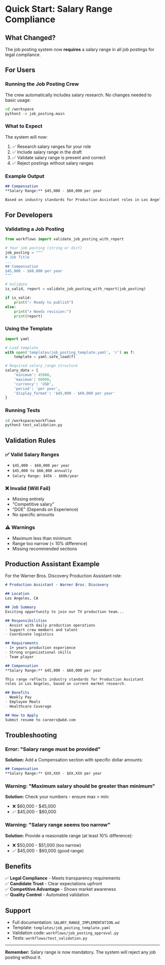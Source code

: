 # Quick Start: Salary Range Compliance

## What Changed?

The job posting system now **requires** a salary range in all job postings for legal compliance.

## For Users

### Running the Job Posting Crew

The crew automatically includes salary research. No changes needed to basic usage:

```bash
cd /workspace
python3 -m job_posting.main
```

### What to Expect

The system will now:

1. ✅ Research salary ranges for your role
2. ✅ Include salary range in the draft
3. ✅ Validate salary range is present and correct
4. ✅ Reject postings without salary ranges

### Example Output

```markdown
## Compensation
**Salary Range:** $45,000 - $60,000 per year

Based on industry standards for Production Assistant roles in Los Angeles.
```

## For Developers

### Validating a Job Posting

```python
from workflows import validate_job_posting_with_report

# Your job posting (string or dict)
job_posting = """
# Job Title
...
## Compensation
$45,000 - $60,000 per year
"""

# Validate
is_valid, report = validate_job_posting_with_report(job_posting)

if is_valid:
    print("✓ Ready to publish")
else:
    print("✗ Needs revision:")
    print(report)
```

### Using the Template

```python
import yaml

# Load template
with open('templates/job_posting_template.yaml', 'r') as f:
    template = yaml.safe_load(f)

# Required salary_range structure
salary_data = {
    'minimum': 45000,
    'maximum': 60000,
    'currency': 'USD',
    'period': 'per year',
    'display_format': '$45,000 - $60,000 per year'
}
```

### Running Tests

```bash
cd /workspace/workflows
python3 test_validation.py
```

## Validation Rules

### ✅ Valid Salary Ranges

- `$45,000 - $60,000 per year`
- `$45,000 to $60,000 annually`
- `Salary Range: $45k - $60k/year`

### ❌ Invalid (Will Fail)

- Missing entirely
- "Competitive salary"
- "DOE" (Depends on Experience)
- No specific amounts

### ⚠️ Warnings

- Maximum less than minimum
- Range too narrow (< 10% difference)
- Missing recommended sections

## Production Assistant Example

For the Warner Bros. Discovery Production Assistant role:

```markdown
# Production Assistant - Warner Bros. Discovery

## Location
Los Angeles, CA

## Job Summary
Exciting opportunity to join our TV production team...

## Responsibilities
- Assist with daily production operations
- Support crew members and talent
- Coordinate logistics

## Requirements
- 1+ years production experience
- Strong organizational skills
- Team player

## Compensation
**Salary Range:** $45,000 - $60,000 per year

This range reflects industry standards for Production Assistant 
roles in Los Angeles, based on current market research.

## Benefits
- Weekly Pay
- Employee Meals
- Healthcare Coverage

## How to Apply
Submit resume to careers@wbd.com
```

## Troubleshooting

### Error: "Salary range must be provided"

**Solution:** Add a Compensation section with specific dollar amounts:

```markdown
## Compensation
**Salary Range:** $XX,XXX - $XX,XXX per year
```

### Warning: "Maximum salary should be greater than minimum"

**Solution:** Check your numbers - ensure max > min:
- ❌ $60,000 - $45,000
- ✅ $45,000 - $60,000

### Warning: "Salary range seems too narrow"

**Solution:** Provide a reasonable range (at least 10% difference):
- ❌ $50,000 - $51,000 (too narrow)
- ✅ $45,000 - $60,000 (good range)

## Benefits

✅ **Legal Compliance** - Meets transparency requirements  
✅ **Candidate Trust** - Clear expectations upfront  
✅ **Competitive Advantage** - Shows market awareness  
✅ **Quality Control** - Automated validation  

## Support

- Full documentation: `SALARY_RANGE_IMPLEMENTATION.md`
- Template: `templates/job_posting_template.yaml`
- Validation code: `workflows/job_posting_approval.py`
- Tests: `workflows/test_validation.py`

---

**Remember:** Salary range is now mandatory. The system will reject any job posting without it.